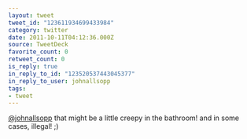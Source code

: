 ```yaml
---
layout: tweet
tweet_id: "123611934699433984"
category: twitter
date: 2011-10-11T04:12:36.000Z
source: TweetDeck
favorite_count: 0
retweet_count: 0
is_reply: true
in_reply_to_id: "123520537443045377"
in_reply_to_user: johnallsopp
tags:
- tweet
---
```


[@johnallsopp](https://twitter.com/@johnallsopp) that might be a little creepy in the bathroom! and in some cases, illegal! ;)

